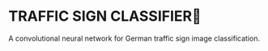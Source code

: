 # TRAFFIC SIGN CLASSIFIER🚦

A convolutional neural network for German traffic sign image classification.
